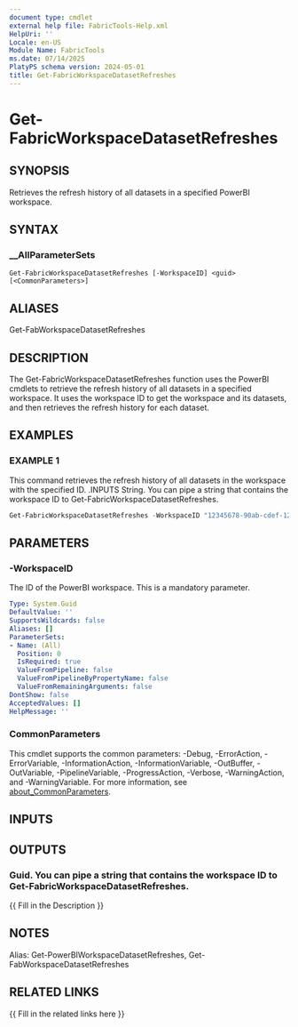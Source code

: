 ```yaml
---
document type: cmdlet
external help file: FabricTools-Help.xml
HelpUri: ''
Locale: en-US
Module Name: FabricTools
ms.date: 07/14/2025
PlatyPS schema version: 2024-05-01
title: Get-FabricWorkspaceDatasetRefreshes
---
```


# Get-FabricWorkspaceDatasetRefreshes

## SYNOPSIS

Retrieves the refresh history of all datasets in a specified PowerBI workspace.

## SYNTAX

### __AllParameterSets

```
Get-FabricWorkspaceDatasetRefreshes [-WorkspaceID] <guid> [<CommonParameters>]
```

## ALIASES

Get-FabWorkspaceDatasetRefreshes

## DESCRIPTION

The Get-FabricWorkspaceDatasetRefreshes function uses the PowerBI cmdlets to retrieve the refresh history of all datasets in a specified workspace.
It uses the workspace ID to get the workspace and its datasets, and then retrieves the refresh history for each dataset.

## EXAMPLES

### EXAMPLE 1

This command retrieves the refresh history of all datasets in the workspace with the specified ID. .INPUTS String. You can pipe a string that contains the workspace ID to Get-FabricWorkspaceDatasetRefreshes.

```powershell
Get-FabricWorkspaceDatasetRefreshes -WorkspaceID "12345678-90ab-cdef-1234-567890abcdef"
```

## PARAMETERS

### -WorkspaceID

The ID of the PowerBI workspace.
This is a mandatory parameter.

```yaml
Type: System.Guid
DefaultValue: ''
SupportsWildcards: false
Aliases: []
ParameterSets:
- Name: (All)
  Position: 0
  IsRequired: true
  ValueFromPipeline: false
  ValueFromPipelineByPropertyName: false
  ValueFromRemainingArguments: false
DontShow: false
AcceptedValues: []
HelpMessage: ''
```

### CommonParameters

This cmdlet supports the common parameters: -Debug, -ErrorAction, -ErrorVariable,
-InformationAction, -InformationVariable, -OutBuffer, -OutVariable, -PipelineVariable,
-ProgressAction, -Verbose, -WarningAction, and -WarningVariable. For more information, see
[about_CommonParameters](https://go.microsoft.com/fwlink/?LinkID=113216).

## INPUTS

## OUTPUTS

### Guid. You can pipe a string that contains the workspace ID to Get-FabricWorkspaceDatasetRefreshes.

{{ Fill in the Description }}

## NOTES

Alias: Get-PowerBIWorkspaceDatasetRefreshes, Get-FabWorkspaceDatasetRefreshes

## RELATED LINKS

{{ Fill in the related links here }}
